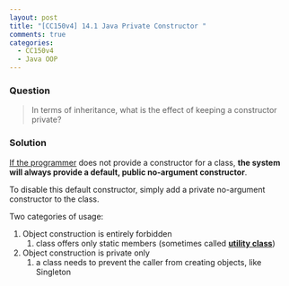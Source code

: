 ```yaml
---
layout: post
title: "[CC150v4] 14.1 Java Private Constructor "
comments: true
categories:
  - CC150v4
  - Java OOP
---
```


### Question

> In terms of inheritance, what is the effect of keeping a constructor private?

### Solution

[If the programmer](http://www.javapractices.com/topic/TopicAction.do?Id=40) does not provide a constructor for a class, **the system will always provide a default, public no-argument constructor**.

To disable this default constructor, simply add a private no-argument constructor to the class.

Two categories of usage:

1. Object construction is entirely forbidden
   1. class offers only static members (sometimes called **[utility class](http://stackoverflow.com/a/17342889)**)
1. Object construction is private only
   1. a class needs to prevent the caller from creating objects, like Singleton
